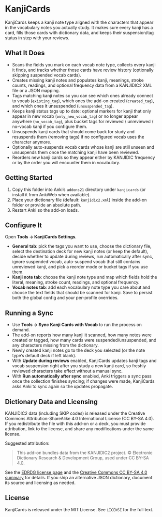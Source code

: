 # KanjiCards

KanjiCards keeps a kanji note type aligned with the characters that appear in the vocabulary notes you actually study. It makes sure every kanji has a card, fills those cards with dictionary data, and keeps their suspension/tag status in step with your reviews.

## What It Does
- Scans the fields you mark on each vocab note type, collects every kanji it finds, and tracks whether those cards have review history (optionally skipping suspended vocab cards).
- Creates missing kanji notes and populates kanji, meanings, stroke counts, readings, and optional frequency data from a KANJIDIC2 XML file or a JSON mapping.
- Tags matching kanji notes so you can see which ones already connect to vocab (`existing_tag`), which ones the add-on created (`created_tag`), and which ones it unsuspended (`unsuspended_tag`).
- Keeps kanji status tags up to date: optional markers for kanji that only appear in new vocab (`only_new_vocab_tag`) or no longer appear anywhere (`no_vocab_tag`), plus bucket tags for reviewed / unreviewed / no-vocab kanji if you configure them.
- Unsuspends kanji cards that should come back for study and resuspends them (removing tags) if no configured vocab uses the character anymore.
- Optionally auto-suspends vocab cards whose kanji are still unseen and unsuspends them once the matching kanji have been reviewed.
- Reorders new kanji cards so they appear either by KANJIDIC frequency or by the order you will encounter them in vocabulary.

## Getting Started
1. Copy this folder into Anki’s `addons21` directory under `kanjicards` (or install it from AnkiWeb when available).
2. Place your dictionary file (default: `kanjidic2.xml`) inside the add-on folder or provide an absolute path.
3. Restart Anki so the add-on loads.

## Configure It
Open **Tools → KanjiCards Settings**.
- **General tab**: pick the tags you want to use, choose the dictionary file, select the destination deck for new kanji notes (or keep the default), decide whether to update during reviews, run automatically after sync, ignore suspended vocab, auto-suspend vocab that still contains unreviewed kanji, and pick a reorder mode or bucket tags if you use them.
- **Kanji note tab**: choose the kanji note type and map which fields hold the literal, meaning, stroke count, readings, and optional frequency.
- **Vocab notes tab**: add each vocabulary note type you care about and choose the text fields that should be scanned for kanji.
Save to persist both the global config and your per-profile overrides.

## Running a Sync
- Use **Tools → Sync Kanji Cards with Vocab** to run the process on demand.
- The add-on reports how many kanji it scanned, how many notes were created or tagged, how many cards were suspended/unsuspended, and any characters missing from the dictionary.
- Newly created kanji notes go to the deck you selected (or the note type’s default deck if left blank).
- With **Update during reviews** enabled, KanjiCards updates kanji tags and vocab suspension right after you study a new kanji card, so freshly reviewed characters take effect without a manual sync.
- With **Run automatically after sync** enabled, Anki triggers a sync pass once the collection finishes syncing; if changes were made, KanjiCards asks Anki to sync again so the updates propagate.

## Dictionary Data and Licensing
KANJIDIC2 data (including SKIP codes) is released under the Creative Commons Attribution-ShareAlike 4.0 International License (CC BY-SA 4.0). If you redistribute the file with this add-on or a deck, you must provide attribution, link to the license, and share any modifications under the same license.

Suggested attribution:
> This add-on bundles data from the KANJIDIC2 project. © Electronic Dictionary Research & Development Group, used under CC BY-SA 4.0.

See the [EDRDG license page](https://www.edrdg.org/edrdg/licence.html) and the [Creative Commons CC BY-SA 4.0 summary](https://creativecommons.org/licenses/by-sa/4.0/) for details. If you ship an alternative JSON dictionary, document its source and licensing as needed.

## License
KanjiCards is released under the MIT License. See `LICENSE` for the full text.

